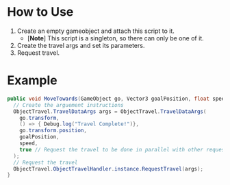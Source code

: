 # How to Use
1. Create an empty gameobject and attach this script to it.
    - [**Note**] This script is a singleton, so there can only be one of it.
2. Create the travel args and set its parameters.
3. Request travel.

# Example
```csharp
public void MoveTowards(GameObject go, Vector3 goalPosition, float speed) {
  // Create the arguement instructions
  ObjectTravel.TravelDataArgs args = ObjectTravel.TravelDataArgs(
    go.transform,
    () => { Debug.log("Travel Complete!")},
    go.transform.position,
    goalPosition,
    speed,
    true // Request the travel to be done in parallel with other requests 
  );
  // Request the travel
  ObjectTravel.ObjectTravelHandler.instance.RequestTravel(args);
}
```